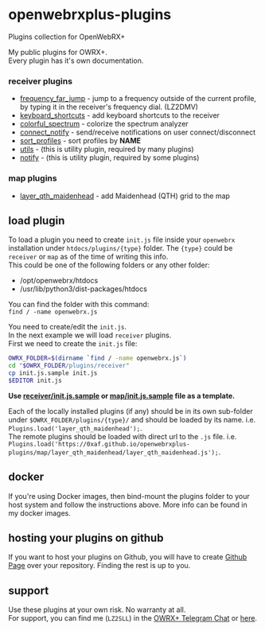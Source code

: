 # openwebrxplus-plugins
Plugins collection for OpenWebRX+

My public plugins for OWRX+.  
Every plugin has it's own documentation.  

### receiver plugins
 - [frequency_far_jump](receiver/frequency_far_jump/) - jump to a frequency outside of the current profile, by typing it in the receiver's frequency dial. (LZ2DMV)
 - [keyboard_shortcuts](receiver/keyboard_shortcuts/) - add keyboard shortcuts to the receiver
 - [colorful_spectrum](receiver/colorful_spectrum/) - colorize the spectrum analyzer
 - [connect_notify](receiver/connect_notify/) - send/receive notifications on user connect/disconnect
 - [sort_profiles](receiver/sort_profiles/) - sort profiles by __NAME__
 - [utils](receiver/utils/) - (this is utility plugin, required by many plugins)
 - [notify](receiver/notify/) - (this is utility plugin, required by some plugins)

### map plugins
 - [layer_qth_maidenhead](map/layer_qth_maidenhead/) - add Maidenhead (QTH) grid to the map

## load plugin
To load a plugin you need to create `init.js` file inside your `openwebrx` installation under `htdocs/plugins/{type}` folder. The `{type}` could be `receiver` or `map` as of the time of writing this info.   
This could be one of the following folders or any other folder:
 * /opt/openwebrx/htdocs
 * /usr/lib/python3/dist-packages/htdocs

You can find the folder with this command:  
`find / -name openwebrx.js`

You need to create/edit the `init.js`.  
In the next example we will load `receiver` plugins.  
First we need to create the `init.js` file:  
```bash
OWRX_FOLDER=$(dirname `find / -name openwebrx.js`)
cd "$OWRX_FOLDER/plugins/receiver"
cp init.js.sample init.js
$EDITOR init.js
```

__Use [receiver/init.js.sample](receiver/init.js.sample) or [map/init.js.sample](map/init.js.sample) file as a template.__  


Each of the locally installed plugins (if any) should be in its own sub-folder under `$OWRX_FOLDER/plugins/{type}/` and should be loaded by its name. i.e. `Plugins.load('layer_qth_maidenhead');`.  
The remote plugins should be loaded with direct url to the `.js` file. i.e. `Plugins.load('https://0xaf.github.io/openwebrxplus-plugins/map/layer_qth_maidenhead/layer_qth_maidenhead.js');`.  


## docker
If you're using Docker images, then bind-mount the plugins folder to your host system and follow the instructions above. More info can be found in my docker images.


## hosting your plugins on github
If you want to host your plugins on Github, you will have to create [Github Page](https://docs.github.com/en/pages/getting-started-with-github-pages/configuring-a-publishing-source-for-your-github-pages-site) over your repository. Finding the rest is up to you.

## support
Use these plugins at your own risk. No warranty at all.  
For support, you can find me (`LZ2SLL`) in the [OWRX+ Telegram Chat](https://t.me/openwebrx_chat) or [here](https://0xAF.org/about/).
